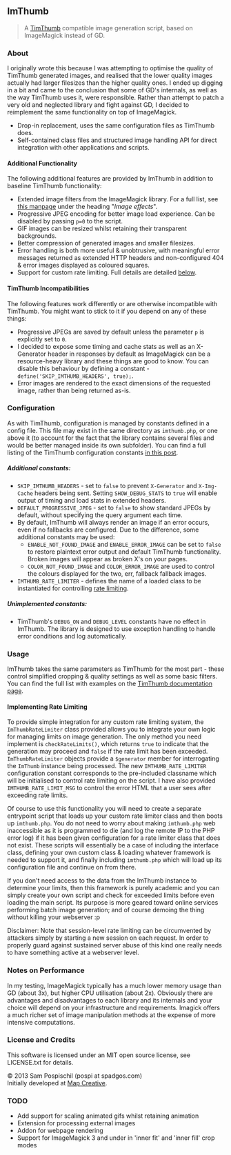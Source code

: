 ## ImThumb

> A [TimThumb](http://www.binarymoon.co.uk/projects/timthumb/) compatible image generation script, based on ImageMagick instead of GD.

### About

I originally wrote this because I was attempting to optimise the quality of TimThumb generated images, and realised that the lower quality images actually had larger filesizes than the higher quality ones. I ended up digging in a bit and came to the conclusion that some of GD's internals, as well as the way TimThumb uses it, were responsible. Rather than attempt to patch a very old and neglected library and fight against GD, I decided to reimplement the same functionality on top of ImageMagick.

* Drop-in replacement, uses the same configuration files as TimThumb does.
* Self-contained class files and structured image handling API for direct integration with other applications and scripts.

#### Additional Functionality

The following additional features are provided by ImThumb in addition to baseline TimThumb functionality:

* Extended image filters from the ImageMagick library. For a full list, see [this manpage](http://www.php.net/manual/en/class.imagick.php#imagick.imagick.methods) under the heading "*Image effects*".
* Progressive JPEG encoding for better image load experience. Can be disabled by passing `p=0` to the script.
* GIF images can be resized whilst retaining their transparent backgrounds.
* Better compression of generated images and smaller filesizes.
* Error handling is both more useful & unobtrusive, with meaningful error messages returned as extended HTTP headers and non-configured 404 & error images displayed as coloured squares.
* Support for custom rate limiting. Full details are detailed [below](#implementing-rate-limiting).

#### TimThumb Incompatibilities

The following features work differently or are otherwise incompatible with TimThumb. You might want to stick to it if you depend on any of these things:

* Progressive JPEGs are saved by default unless the parameter `p` is explicitly set to `0`.
* I decided to expose some timing and cache stats as well as an X-Generator header in responses by default as ImageMagick can be a resource-heavy library and these things are good to know. You can disable this behaviour by defining a constant - `define('SKIP_IMTHUMB_HEADERS', true);`.
* Error images are rendered to the exact dimensions of the requested image, rather than being returned as-is.

### Configuration

As with TimThumb, configuration is managed by constants defined in a config file. This file may exist in the same directory as `imthumb.php`, or one above it (to account for the fact that the library contains several files and would be better managed inside its own subfolder). You can find a full listing of the TimThumb configuration constants [in this post](http://www.binarymoon.co.uk/2012/03/timthumb-configs/).

##### Additional constants:

* `SKIP_IMTHUMB_HEADERS` - set to `false` to prevent `X-Generator` and `X-Img-Cache` headers being sent. Setting `SHOW_DEBUG_STATS` to `true` will enable output of timing and load stats in extended headers.
* `DEFAULT_PROGRESSIVE_JPEG` - set to `false` to show standard JPEGs by default, without specifying the query argument each time.
* By default, ImThumb will always render an image if an error occurs, even if no fallbacks are configured. Due to the difference, some additional constants may be used:
	* `ENABLE_NOT_FOUND_IMAGE` and `ENABLE_ERROR_IMAGE` can be set to `false` to restore plaintext error output and default TimThumb functionality. Broken images will appear as broken X's on your pages.
	* `COLOR_NOT_FOUND_IMAGE` and `COLOR_ERROR_IMAGE` are used to control the colours displayed for the two, err, fallback fallback images.
* `IMTHUMB_RATE_LIMITER` - defines the name of a loaded class to be instantiated for controlling [rate limiting](#implementing-rate-limiting).

##### Unimplemented constants:

* TimThumb's `DEBUG_ON` and `DEBUG_LEVEL` constants have no effect in ImThumb. The library is designed to use exception handling to handle error conditions and log automatically.

### Usage

ImThumb takes the same parameters as TimThumb for the most part - these control simplified cropping & quality settings as well as some basic filters. You can find the full list with examples on the [TimThumb documentation page](http://www.binarymoon.co.uk/2012/02/complete-timthumb-parameters-guide/).

#### Implementing Rate Limiting

To provide simple integration for any custom rate limiting system, the `ImThumbRateLimiter` class provided allows you to integrate your own logic for managing limits on image generation. The only method you need implement is `checkRateLimits()`, which returns `true` to indicate that the generation may proceed and `false` if the rate limit has been exceeded. `ImThumbRateLimiter` objects provide a `$generator` member for interrogating the `ImThumb` instance being processed. The new `IMTHUMB_RATE_LIMITER` configuration constant corresponds to the pre-included classname which will be initialised to control rate limiting on the script. I have also provided `IMTHUMB_RATE_LIMIT_MSG` to control the error HTML that a user sees after exceeding rate limits.

Of course to use this functionality you will need to create a separate entrypoint script that loads up your custom rate limiter class and then boots up `imthumb.php`. You do not need to worry about making `imthumb.php` web inaccessible as it is programmed to die (and log the remote IP to the PHP error log) if it has been given configuration for a rate limiter class that does not exist. These scripts will essentially be a case of including the interface class, defining your own custom class & loading whatever framework is needed to support it, and finally including `imthumb.php` which will load up its configuration file and continue on from there.

If you don't need access to the data from the ImThumb instance to determine your limits, then this framework is purely academic and you can simply create your own script and check for exceeded limits before even loading the main script. Its purpose is more geared toward online services performing batch image generation; and of course demoing the thing without killing your webserver :p

Disclaimer: Note that session-level rate limiting can be circumvented by attackers simply by starting a new session on each request. In order to properly guard against sustained server abuse of this kind one really needs to have something active at a webserver level.

### Notes on Performance

In my testing, ImageMagick typically has a much lower memory usage than GD (about 3x), but higher CPU utilisation (about 2x). Obviously there are advantages and disadvantages to each library and its internals and your choice will depend on your infrastructure and requirements. Imagick offers a much richer set of image manipulation methods at the expense of more intensive computations.

### License and Credits

This software is licensed under an MIT open source license, see LICENSE.txt for details.

&copy; 2013 Sam Pospischil (pospi at spadgos.com)<br />
Initially developed at [Map Creative](http://mapcreative.com.au).

### TODO

* Add support for scaling animated gifs whilst retaining animation
* Extension for processing external images
* Addon for webpage rendering
* Support for ImageMagick 3 and under in 'inner fit' and 'inner fill' crop modes

